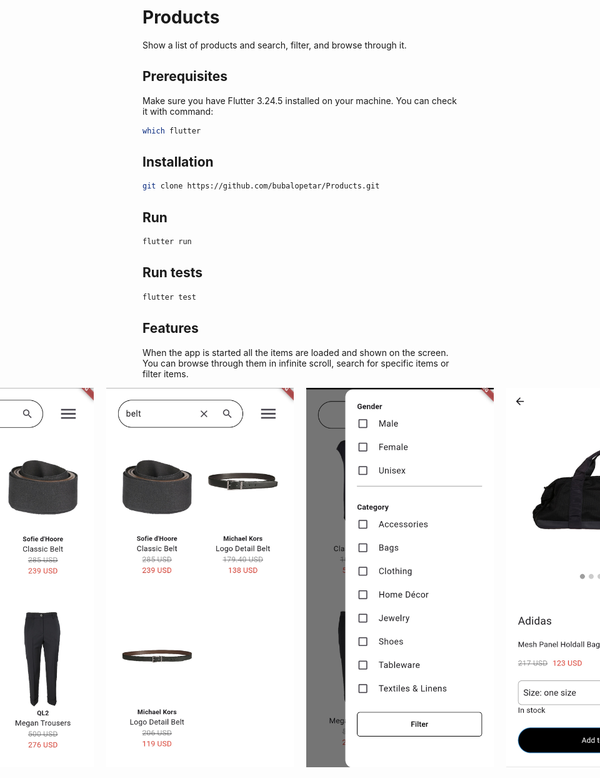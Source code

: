# Products

Show a list of products and search, filter, and browse through it.

## Prerequisites

Make sure you have Flutter 3.24.5 installed on your machine. You can check it with command:

```bash
which flutter
```

## Installation

```bash
git clone https://github.com/bubalopetar/Products.git
```

## Run

```bash
flutter run
```

## Run tests

```bash
flutter test
```

## Features
When the app is started all the items are loaded and shown on the screen.
You can browse through them in infinite scroll, search for specific items or filter items.

<div style="display: flex; justify-content: center;gap: 20px;">
  <img src="assets/home.jpg" width="300" />
  <img src="assets/search.jpg" width="300" />
  <img src="assets/filter.jpg" width="300" />
  <img src="assets/item.jpg" width="300" />
</div>